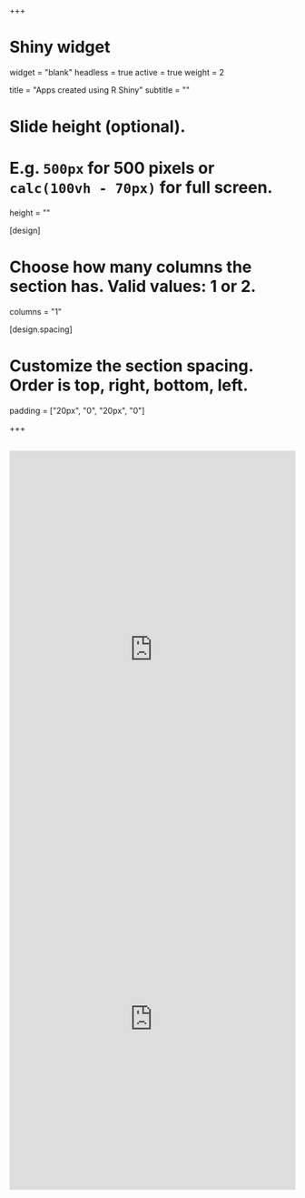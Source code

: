 +++
# Shiny widget
widget = "blank"
headless = true
active = true
weight = 2

title = "Apps created using R Shiny"
subtitle = ""

# Slide height (optional).
# E.g. `500px` for 500 pixels or `calc(100vh - 70px)` for full screen.
height = ""

[design]
  # Choose how many columns the section has. Valid values: 1 or 2.
  columns = "1"

[design.spacing]
  # Customize the section spacing. Order is top, right, bottom, left.
  padding = ["20px", "0", "20px", "0"]

+++

<br/>

<iframe height="700" width="100%" frameborder="yes"
src="https://tomjenkins.shinyapps.io/shiny_mpa_app/"></iframe>

<br/>

<iframe height="600" width="100%" frameborder="yes" src="https://tomjenkins.shinyapps.io/particle_drift_app/"> </iframe>


